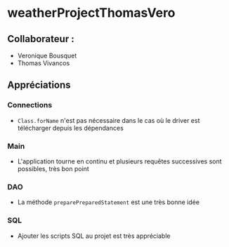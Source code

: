 # weatherProjectThomasVero

## Collaborateur :
- Veronique Bousquet
- Thomas Vivancos

## Appréciations

### Connections

- `Class.forName` n'est pas nécessaire dans le cas où le driver est télécharger depuis les dépendances

### Main

- L'application tourne en continu et plusieurs requêtes successives sont possibles, très bon point

### DAO

- La méthode `preparePreparedStatement` est une très bonne idée

### SQL

- Ajouter les scripts SQL au projet est très appréciable

